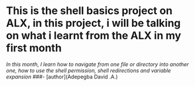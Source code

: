 # This is the shell basics project on ALX, in this project, i will be talking on what i learnt from the ALX in my first month
*In this month, I learn how to navigate from one file or directory into another one, how to use the shell permission, shell redirections and variable expansion*
###- [author](Adepegba David .A.)
